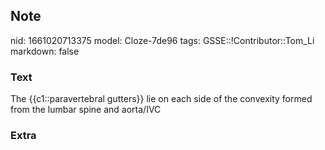 ## Note
nid: 1661020713375
model: Cloze-7de96
tags: GSSE::!Contributor::Tom_Li
markdown: false

### Text
<div>
  The {{c1::paravertebral gutters}} lie on each side of the
  convexity formed from the lumbar spine and aorta/IVC
</div>

### Extra

